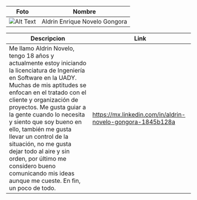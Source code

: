 | Foto         | Nombre|
|--------------|--------------|
|  ![Alt Text](https://www.linkedin.com/me?trk=p_mwlite_profile_self-secondary_nav#overlay_profile-image-modal)  | Aldrin Enrique Novelo Gongora   |

|  Descripcion       | Link|
|--------------|--------------|
| Me llamo Aldrin Novelo, tengo 18 años y actualmente estoy iniciando la licenciatura de Ingeniería en Software en la UADY. Muchas de mis aptitudes se enfocan en el tratado con el cliente y organización de proyectos. Me gusta guiar a la gente cuando lo necesita y siento que soy bueno en ello, también me gusta llevar un control de la situación, no me gusta dejar todo al aire y sin orden, por último me considero bueno comunicando mis ideas aunque me cueste. En fin, un poco de todo. | https://mx.linkedin.com/in/aldrin-novelo-gongora-1845b128a|


                
